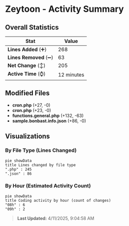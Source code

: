 # Zeytoon - Activity Summary 

## Overall Statistics

| Stat                   | Value                                                             |
| ---------------------- | ----------------------------------------------------------------- |
| **Lines Added** (➕)   | 268                                          |
| **Lines Removed** (➖) | 63                                        |
| **Net Change** (↕)    | 205                |
| **Active Time** (⌚)   | 12 minutes |


## Modified Files
- **cron.php** (+27, -0)
- **cron.php** (+23, -0)
- **functions.general.php** (+132, -63)
- **sample.bonbast.info.json** (+86, -0)

## Visualizations

### By File Type (Lines Changed)

```mermaid
pie showData
title Lines changed by file type
".php" : 245
".json" : 86
```

### By Hour (Estimated Activity Count)

```mermaid
pie showData
title Coding activity by hour (count of changes)
"08h" : 6
"09h" : 2
```


> **Last Updated:** 4/11/2025, 9:04:58 AM
